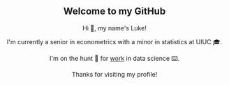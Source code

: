 <div align="center">
    <h2>Welcome to my GitHub</h1>
    <p>Hi 👋, my name's Luke!</p>
    <p>I'm currently a senior in econometrics with a minor in statistics at UIUC 🎓.</p>
    <p>I'm on the hunt 🏹 for <a href="https://www.linkedin.com/in/luke-marren-aa9912206/" target="_blank">work</a> in data science ⌨️.</p>
    <p>Thanks for visiting my profile!</p>
</div>
